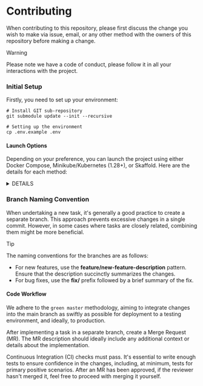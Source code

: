 # Contributing

When contributing to this repository, please first discuss the change you wish to make via issue,
email, or any other method with the owners of this repository before making a change. 

> [!WARNING]  
> Please note we have a code of conduct, please follow it in all your interactions with the project.

### Initial Setup

Firstly, you need to set up your environment:

```
# Install GIT sub-repository
git submodule update --init --recursive

# Setting up the environment
cp .env.example .env
```

#### Launch Options 

Depending on your preference, you can launch the project using either Docker Compose, Minikube/Kubernetes (1.28+), 
or Skaffold. Here are the details for each method:

<details><summary>DETAILS</summary>
<p>

##### docker compose

<details><summary>DETAILS</summary>
<p>

###### For run
```
# Run all stack. WARNING: This command run a lot of containers
make run

# Run only the containers that are necessary scope of the project
make dev
```

###### For down

```
make down
```

</p>
</details>

##### Minikube/Kubernetes (1.28+)

<details><summary>DETAILS</summary>
<p>

###### For run
```
make minikube-up
make helm-shortlink-up
```

###### For down
```
make minikube-down
```

</p>
</details>

##### Skaffold [(link)](https://skaffold.dev/)

<details><summary>DETAILS</summary>
<p>

###### For run
```
make skaffold-init
make skaffold-up
```

###### For down
```
make skaffold-down
```

###### Debug mode
```
make skaffold-debug
```

</p></details>

</p></details>

### Branch Naming Convention

When undertaking a new task, it's generally a good practice to create a separate branch. This approach prevents excessive changes in a single commit. However, in some cases where tasks are closely related, combining them might be more beneficial.

> [!TIP]
> The naming conventions for the branches are as follows:
>
> - For new features, use the **feature/new-feature-description** pattern. 
> Ensure that the description succinctly summarizes the changes.
> - For bug fixes, use the **fix/** prefix followed by a brief summary of the fix.

#### Code Workflow

We adhere to the `green master` methodology, aiming to integrate changes into the main branch as swiftly as possible
for deployment to a testing environment, and ideally, to production.

After implementing a task in a separate branch, create a Merge Request (MR).
The MR description should ideally include any additional context or details about the implementation.

Continuous Integration (CI) checks must pass. It's essential to write enough tests to ensure confidence in the changes,
including, at minimum, tests for primary positive scenarios. After an MR has been approved, if the reviewer
hasn't merged it, feel free to proceed with merging it yourself.

